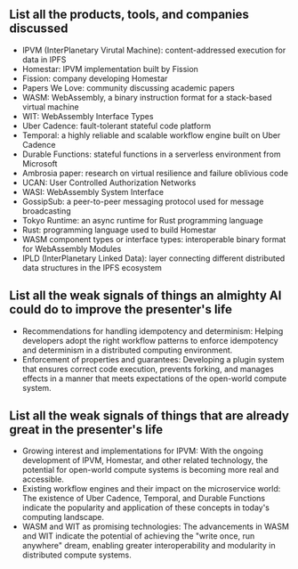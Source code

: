 ## List all the products, tools, and companies discussed

- IPVM (InterPlanetary Virutal Machine): content-addressed execution for data in IPFS
- Homestar: IPVM implementation built by Fission
- Fission: company developing Homestar
- Papers We Love: community discussing academic papers
- WASM: WebAssembly, a binary instruction format for a stack-based virtual machine
- WIT: WebAssembly Interface Types
- Uber Cadence: fault-tolerant stateful code platform
- Temporal: a highly reliable and scalable workflow engine built on Uber Cadence
- Durable Functions: stateful functions in a serverless environment from Microsoft
- Ambrosia paper: research on virtual resilience and failure oblivious code
- UCAN: User Controlled Authorization Networks
- WASI: WebAssembly System Interface
- GossipSub: a peer-to-peer messaging protocol used for message broadcasting
- Tokyo Runtime: an async runtime for Rust programming language
- Rust: programming language used to build Homestar
- WASM component types or interface types: interoperable binary format for WebAssembly Modules
- IPLD (InterPlanetary Linked Data): layer connecting different distributed data structures in the IPFS ecosystem

## List all the weak signals of things an almighty AI could do to improve the presenter's life

- Recommendations for handling idempotency and determinism: Helping developers adopt the right workflow patterns to enforce idempotency and determinism in a distributed computing environment.
- Enforcement of properties and guarantees: Developing a plugin system that ensures correct code execution, prevents forking, and manages effects in a manner that meets expectations of the open-world compute system.

## List all the weak signals of things that are already great in the presenter's life

- Growing interest and implementations for IPVM: With the ongoing development of IPVM, Homestar, and other related technology, the potential for open-world compute systems is becoming more real and accessible.
- Existing workflow engines and their impact on the microservice world: The existence of Uber Cadence, Temporal, and Durable Functions indicate the popularity and application of these concepts in today's computing landscape.
- WASM and WIT as promising technologies: The advancements in WASM and WIT indicate the potential of achieving the "write once, run anywhere" dream, enabling greater interoperability and modularity in distributed compute systems.